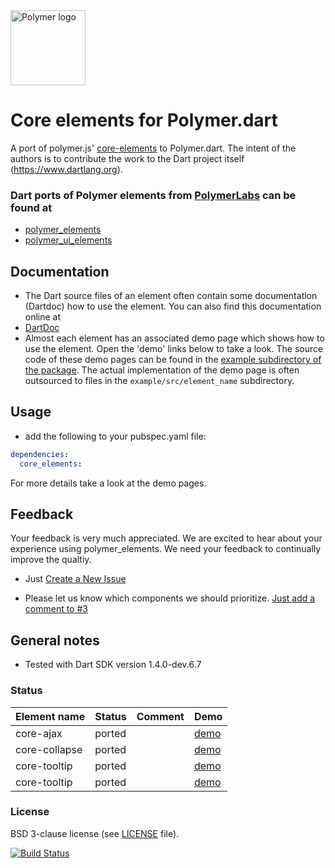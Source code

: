 <img src="http://bwu-dart.github.io/core_elements/assets/polymer/p-logo.svg" alt="Polymer logo" width="120px" />

# Core elements for Polymer.dart

A port of polymer.js' [core-elements](http://polymer.github.io/core-docs/) to Polymer.dart. 
The intent of the authors is to contribute the work to the Dart project itself (https://www.dartlang.org).

### Dart ports of Polymer elements from [PolymerLabs](http://www.polymer-project.org/docs/elements/polymer-elements.html) can be found at 
* [polymer_elements](https://github.com/bwu-dart/polymer_elements)
* [polymer_ui_elements](https://github.com/bwu-dart/polymer_ui_elements)


## Documentation
* The Dart source files of an element often contain some documentation (Dartdoc) how to use the element. You can also find this documentation online at  
* [DartDoc](http://bwu-dart.github.io/core_elements/dartdoc)
* Almost each element has an associated demo page which shows how to use the element. 
Open the 'demo' links below to take a look.
The source code of these demo pages can be found in the [example subdirectory of the package](https://github.com/bwu-dart/core_elements/tree/master/example). 
The actual implementation of the demo page is often outsourced to files in the `example/src/element_name` subdirectory.


## Usage
* add the following to your pubspec.yaml file: 

```yaml
dependencies:
  core_elements:
```
For more details take a look at the demo pages. 

## Feedback

Your feedback is very much appreciated. We are excited to hear about your experience using polymer_elements.
We need your feedback to continually improve the qualtiy.

- Just [Create a New Issue](https://github.com/bwu-dart/core_elements/issues/new)

- Please let us know which components we should prioritize. [Just add a comment to #3](../../issues/3)


## General notes

* Tested with Dart SDK version 1.4.0-dev.6.7

### Status

Element name                    |   Status         | Comment      | Demo
------------------------------- | ---------------- | ------------ | ----
core-ajax                       | ported           |              | [demo](http://bwu-dart.github.io/core_elements/example/core_ajax.html)
core-collapse                   | ported           |              | [demo](http://bwu-dart.github.io/core_elements/example/core_collapse.html)
core-tooltip                    | ported           |              | [demo](http://bwu-dart.github.io/core_elements/example/core_tooltip.html)
core-tooltip                    | ported           |              | [demo](http://bwu-dart.github.io/core_elements/example/core_layout_grid.html)


### License
BSD 3-clause license (see [LICENSE](https://github.com/bwu-dart/core_elements/blob/master/LICENSE) file).

[![Build Status](https://drone.io/github.com/bwu-dart/core_elements/status.png)](https://drone.io/github.com/bwu-dart/core_elements/latest)
